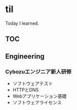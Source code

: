 # til

Today I learned.

## TOC
## Engineering

### Cybozuエンジニア新人研修

- ソフトウェアテスト
- HTTPとDNS
- Webアプリケーション基礎
- ソフトウェアライセンス
